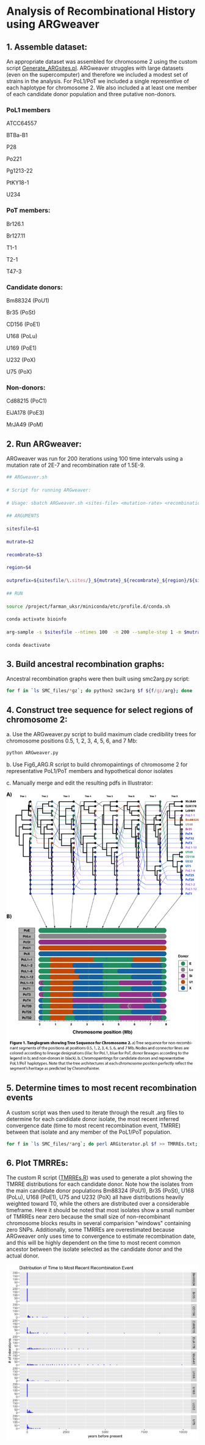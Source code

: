 # Analysis of Recombinational History using ARGweaver

## 1. Assemble dataset:
An appropriate dataset was assembled for chromosome 2 using the custom script [Generate_ARGsites.pl](/ARG/Generate_ARGsites.pl). ARGweaver struggles with large datasets (even on the supercomputer) and therefore we included a modest set of strains in the analysis. For PoL1/PoT we included a single representive of each haplotype for chromosome 2. We also included a at least one member of each candidate donor population and three putative non-donors.

### PoL1 members
ATCC64557

BTBa-B1

P28

Po221

Pg1213-22

PtKY18-1

U234

### PoT members:
Br126.1

Br127.11

T1-1

T2-1

T47-3

### Candidate donors:
Bm88324 (PoU1)

Br35 (PoSt)

CD156 (PoE1)

U168 (PoLu)

U169 (PoE1)

U232 (PoX)

U75 (PoX)

### Non-donors:
Cd88215 (PoC1)

EiJA178 (PoE3)

MrJA49 (PoM)

## 2. Run ARGweaver:
ARGweaver was run for 200 iterations using 100 time intervals using a mutation rate of 2E-7 and recombination rate of 1.5E-9.
```bash
## ARGweaver.sh

# Script for running ARGweaver:

# Usage: sbatch ARGweaver.sh <sites-file> <mutation-rate> <recombination-rate> <region-to-analyze>

## ARGUMENTS

sitesfile=$1

mutrate=$2

recombrate=$3

region=$4

outprefix=${sitesfile/\.sites/}_${mutrate}_${recombrate}_${region}/${sitesfile/\.sites/}_${region}

## RUN

source /project/farman_uksr/miniconda/etc/profile.d/conda.sh

conda activate bioinfo

arg-sample -s $sitesfile --ntimes 100  -n 200 --sample-step 1 -m $mutrate -r $recombrate -o $outprefix --region $region --overwrite

conda deactivate
```

## 3. Build ancestral recombination graphs:
Ancestral recombination graphs were then built using smc2arg.py script:
```bash
for f in `ls SMC_files/*gz`; do python2 smc2arg $f ${f/gz/arg}; done
```
## 4. Construct tree sequence for select regions of chromosome 2:
a. Use the ARGweaver.py script to build maximum clade credibility trees for chromosome positions 0.5, 1, 2, 3, 4, 5, 6, and 7 Mb:
```bash
python ARGweaver.py
```
b. Use Fig6_ARG.R script to build chromopaintings of chromosome 2 for representative PoL1/PoT members and hypothetical donor isolates

c. Manually merge and edit the resulting pdfs in Illustrator:

![TreeSequence.png](/ARG/tanglegram-ML-trees.png)

## 5. Determine times to most recent recombination events
A custom script was then used to iterate through the result .arg files to determine for each candidate donor isolate, the most recent inferred convergence date (time to most recent recombination event, TMRRE) between that isolate and any member of the PoL1/PoT population.
```bash
for f in `ls SMC_files/*arg`; do perl ARGiterator.pl $f >> TMRREs.txt; done
```
## 6. Plot TMRREs:
The custom R script ([TMRREs.R](/ARG/TMRREs.R)) was used to generate a plot showing the TMRRE distributions for each candidate donor. Note how the isolates from the main candidate donor populations Bm88324 (PoU1), Br35 (PoSt), U168 (PoLu), U168 (PoE1), U75 and U232 (PoX) all have distributions heavily weighted toward T0, while the others are distributed over a considerable timeframe. Here it should be noted that most isolates show a small number of TMRREs near zero because the small size of non-recombinant chromosome blocks results in several comparision "windows" containing zero SNPs. Additionally, some TMRREs are overestimated because ARGweaver only uses time to convergence to estimate recombination date, and this will be highly dependent on the time to most recent common ancestor between the isolate selected as the candidate donor and the actual donor.

![TMRREs.png](/ARG/TMRREs.png)
